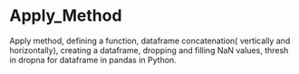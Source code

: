 # Apply_Method
Apply method, defining a function, dataframe concatenation( vertically and horizontally), creating a dataframe, dropping and filling NaN values, thresh in dropna for dataframe in pandas in Python.
